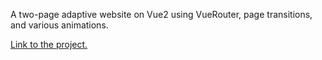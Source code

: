 A two-page adaptive website on Vue2 using VueRouter, page transitions, and various animations.

[Link to the project.](https://charming-crepe-1bec9e.netlify.app/)
